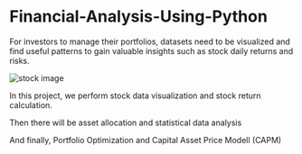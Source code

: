 # Financial-Analysis-Using-Python

For investors to manage their portfolios, datasets need to be visualized and find useful patterns to gain valuable insights such as stock daily returns and risks.

![stock image](https://github.com/ShumB1992/Financial-Analysis-Using-Python/assets/142171873/0f80da80-0821-41d7-9c95-ba00ff67eeae)

In this project, we perform stock data visualization and stock return calculation.

Then there will be asset allocation and statistical data analysis

And finally, Portfolio Optimization and Capital Asset Price Modell (CAPM)
